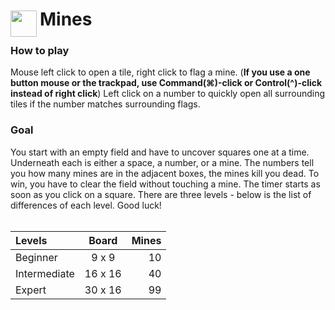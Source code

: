 
<h1>
	<img src="~/icon.svg" style="float: left; width: 42px; margin: 3px 5px 0 0;">
	Mines
</h1>

### How to play
Mouse left click to open a tile, right click to flag a mine. (**If 
you use a one button mouse or the trackpad, use Command(⌘)-click 
or Control(^)-click instead of right click**) Left click on a number
to quickly open all surrounding tiles if the number matches surrounding flags.

### Goal
You start with an empty field and have to uncover squares one at a time. 
Underneath each is either a space, a number, or a mine. The numbers tell 
you how many mines are in the adjacent boxes, the mines kill you dead. To 
win, you have to clear the field without touching a mine. The timer starts
as soon as you click on a square. There are three levels - below is the list of
differences of each level. Good luck!
<br><br>

| Levels         | Board   | Mines |
| :------------- | :-----: | -----:|
| Beginner       | 9 x 9   | 10    |
| Intermediate   | 16 x 16 | 40    |
| Expert         | 30 x 16 | 99    |
